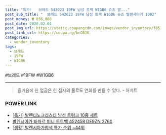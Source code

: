 ```yaml
--- 
title: "특가!   브레드 542023 19FW 남성 트랙 W1GB6 슈즈 발..." 
post_sub_title: "  브레드 542023 19FW 남성 트랙 W1GB6 슈즈 발렌시아가 1002" 
post_money: ₩ 856,080 
post_date: 2020.02.01 
post_img_url: https://static.coupangcdn.com/image/vendor_inventory/f851/3ba057a397fdff5dddc3f9f10d37b3978555536d5c6dd61f45769f0b78ed.jpg 
post_link_url: https://coupa.ng/bnO8JK 
categories: 
  - vendor_inventory 
tags: 
  - 브레드 
  - 19FW 
  - W1GB6 
--- 
```

  #브레드 #19FW #W1GB6 
<hr> 

> 즐거움에 찬 얼굴은 한 접시의 물로도 연회를 만들 수 있다. - 허버트 


### POWER LINK

* <a href="https://blog.naver.com/sakai111/221786418954" target="_blank">[특가] 발렌티노크리스티 남성 트렁크 10종 세트</a>
* <a href="https://blog.naver.com/an0733/221785468819" target="_blank">발렌시아가 바자르 미니 토트백 452458 DE9ZN 3760</a>
* <a href="https://blog.naver.com/sakai111/221790808680" target="_blank"> [생활] 발렌시아가힙색 특가 순위 ~44위</a>
